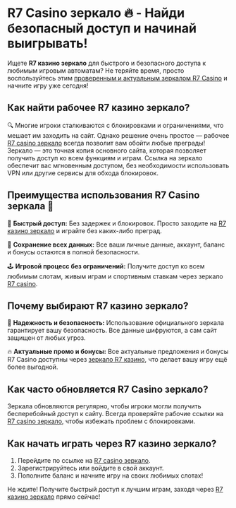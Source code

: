 # R7 Casino зеркало 🔥 - Найди безопасный доступ и начинай выигрывать!

Ищете **R7 казино зеркало** для быстрого и безопасного доступа к любимым игровым автоматам? Не теряйте время, просто воспользуйтесь этим [проверенным и актуальным зеркалом R7 Casino](https://brandplay.link/zPmNmTWG) и начните игру уже сегодня! 

## Как найти рабочее R7 казино зеркало?

🔍 Многие игроки сталкиваются с блокировками и ограничениями, что мешает им заходить на сайт. Однако решение очень простое — рабочее [R7 casino зеркало](https://brandplay.link/zPmNmTWG) всегда позволит вам обойти любые преграды! Зеркало — это точная копия основного сайта, которая позволяет получить доступ ко всем функциям и играм. Ссылка на зеркало обеспечит вас мгновенным доступом, без необходимости использовать VPN или другие сервисы для обхода блокировок.

## Преимущества использования R7 Casino зеркала 🎰

🎲 **Быстрый доступ:** Без задержек и блокировок. Просто заходите на [R7 казино зеркало](https://brandplay.link/zPmNmTWG) и играйте без каких-либо преград. 

💸 **Сохранение всех данных:** Все ваши личные данные, аккаунт, баланс и бонусы остаются в полной безопасности.

🕹️ **Игровой процесс без ограничений:** Получите доступ ко всем любимым слотам, живым играм и спортивным ставкам через зеркало [R7 casino](https://brandplay.link/zPmNmTWG).

## Почему выбирают R7 казино зеркало?

🔐 **Надежность и безопасность:** Использование официального зеркала гарантирует вашу безопасность. Все данные шифруются, а сам сайт защищен от любых угроз.

🔥 **Актуальные промо и бонусы:** Все актуальные предложения и бонусы R7 Casino доступны через [зеркало R7 казино](https://brandplay.link/zPmNmTWG), что делает вашу игру ещё более выгодной.

## Как часто обновляется R7 Casino зеркало?

Зеркала обновляются регулярно, чтобы игроки могли получить бесперебойный доступ к сайту. Всегда проверяйте рабочие ссылки на [R7 casino зеркало](https://brandplay.link/zPmNmTWG), чтобы избежать проблем с блокировками.

## Как начать играть через R7 казино зеркало?

1. Перейдите по ссылке на [R7 casino зеркало](https://brandplay.link/zPmNmTWG).
2. Зарегистрируйтесь или войдите в свой аккаунт.
3. Пополните баланс и начните игру на своих любимых слотах!

Не ждите! Получите быстрый доступ к лучшим играм, заходя через [R7 казино зеркало](https://brandplay.link/zPmNmTWG) прямо сейчас!
